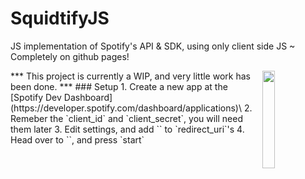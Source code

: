 # SquidtifyJS
JS implementation of Spotify's API &amp; SDK, using only client side JS ~ Completely on github pages!
<p><img src="https://cdn.discordapp.com/attachments/723802289948721162/762584657744887828/SpuidtifyJS_ex1_invert.png" width="20%" align="right"></p>
***
This project is currently a WIP, and very little work has been done.
***
### Setup
1. Create a new app at the [Spotify Dev Dashboard](https://developer.spotify.com/dashboard/applications)\
2. Remeber the `client_id` and `client_secret`, you will need them later
3. Edit settings, and add `<insert github pages redirect_uri here>` to `redirect_uri`'s
4. Head over to `<insert github pages setup page here>`, and press `start`
